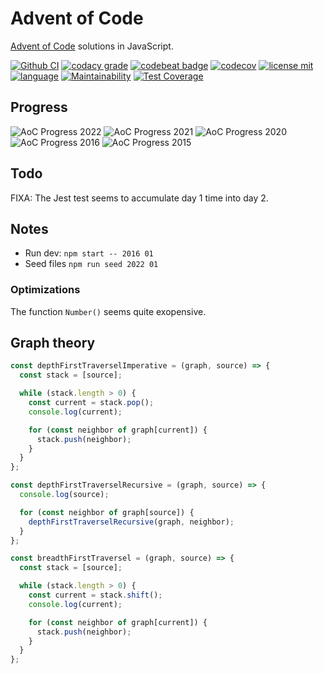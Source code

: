 # Advent of Code

[Advent of Code](https://adventofcode.com/) solutions in JavaScript.

[![Github CI](https://github.com/ropaolle/adventofcode/actions/workflows/codecov.yml/badge.svg)](https://github.com/ropaolle/adventofcode/actions/workflows/codecov.yml)
[![codacy grade](https://img.shields.io/codacy/grade/25a68dd5c77a4b2db7d499f8f8882372?logo=codacy&style=flat)](https://app.codacy.com/gh/ropaolle/adventofcode/dashboard?branch=main)
[![codebeat badge](https://codebeat.co/badges/bf22bb74-c257-4712-95e7-fcdb19808c9b)](https://codebeat.co/projects/github-com-ropaolle-adventofcode-main)
[![codecov](https://codecov.io/gh/ropaolle/adventofcode/branch/main/graph/badge.svg?token=L6A6L78N92)](https://codecov.io/gh/ropaolle/adventofcode)
[![license mit](https://img.shields.io/github/license/ropaolle/adventofcode)](https://opensource.org/licenses/MIT)
[![language](https://img.shields.io/github/languages/top/ropaolle/adventofcode)](https://github.com/ropaolle/adventofcode)
[![Maintainability](https://api.codeclimate.com/v1/badges/a39b07bc89d0cc6c067a/maintainability)](https://codeclimate.com/github/ropaolle/adventofcode/maintainability)
[![Test Coverage](https://api.codeclimate.com/v1/badges/a39b07bc89d0cc6c067a/test_coverage)](https://codeclimate.com/github/ropaolle/adventofcode/test_coverage)

## Progress

<!--- aoc-progress-start --->

![AoC Progress 2022](https://img.shields.io/static/v1?label=AoC%20Progress%202022&message=48%25%20(12%20of%2025)&color=red&logo=github&style=for-the-badge)
![AoC Progress 2021](https://img.shields.io/static/v1?label=AoC%20Progress%202021&message=64%25%20(16%20of%2025)&color=yellow&logo=github&style=for-the-badge)
![AoC Progress 2020](https://img.shields.io/static/v1?label=AoC%20Progress%202020&message=68%25%20(17%20of%2025)&color=yellow&logo=github&style=for-the-badge)
![AoC Progress 2016](https://img.shields.io/static/v1?label=AoC%20Progress%202016&message=48%25%20(12%20of%2025)&color=red&logo=github&style=for-the-badge)
![AoC Progress 2015](https://img.shields.io/static/v1?label=AoC%20Progress%202015&message=76%25%20(19%20of%2025)&color=yellow&logo=github&style=for-the-badge)

<!--- aoc-progress-stop --->

## Todo

FIXA: The Jest test seems to accumulate day 1 time into day 2.

## Notes

- Run dev: `npm start -- 2016 01`
- Seed files `npm run seed 2022 01`

### Optimizations

The function `Number()` seems quite exopensive.

## Graph theory

```js
const depthFirstTraverselImperative = (graph, source) => {
  const stack = [source];

  while (stack.length > 0) {
    const current = stack.pop();
    console.log(current);

    for (const neighbor of graph[current]) {
      stack.push(neighbor);
    }
  }
};

const depthFirstTraverselRecursive = (graph, source) => {
  console.log(source);

  for (const neighbor of graph[source]) {
    depthFirstTraverselRecursive(graph, neighbor);
  }
};

const breadthFirstTraversel = (graph, source) => {
  const stack = [source];

  while (stack.length > 0) {
    const current = stack.shift();
    console.log(current);

    for (const neighbor of graph[current]) {
      stack.push(neighbor);
    }
  }
};
```
